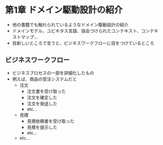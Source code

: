 # 第1章 ドメイン駆動設計の紹介

- 他の書籍でも触れられているようなドメイン駆動設計の紹介
- ドメインモデル、ユビキタス言語、協会づけられたコンテキスト、コンテキストマップ...
- 目新しいところで言うと、ビジネスワークフローに目をつけているところ

## ビジネスワークフロー

- ビジネスプロセスの一部を詳細化したもの
- 例えば、商品の受注システムだと
  - 注文
    - 注文書を受け取った
    - 注文を確定した
    - 注文を発送した
    - etc...
  - 見積
    - 見積依頼書を受け取った
    - 見積を提示した
    - etc...
  - etc...
